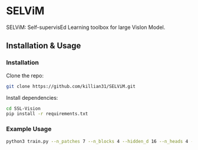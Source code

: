 # SELViM

SELViM: Self-supervisEd Learning toolbox for large VisIon Model.

## Installation & Usage

### Installation

Clone the repo:

```bash
git clone https://github.com/killian31/SELViM.git
```

Install dependencies:

```bash
cd SSL-Vision
pip install -r requirements.txt
```

### Example Usage

```bash
python3 train.py --n_patches 7 --n_blocks 4 --hidden_d 16 --n_heads 4 --out_d 10 --n_epochs 20 --lr 0.001 --batch_size 128 --save_model_freq 1 --save_dir test_model --eval_freq 1
```
